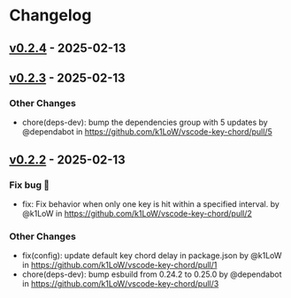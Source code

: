 # Changelog

## [v0.2.4](https://github.com/k1LoW/vscode-key-chord/compare/v0.2.3...v0.2.4) - 2025-02-13

## [v0.2.3](https://github.com/k1LoW/vscode-key-chord/compare/v0.2.2...v0.2.3) - 2025-02-13
### Other Changes
- chore(deps-dev): bump the dependencies group with 5 updates by @dependabot in https://github.com/k1LoW/vscode-key-chord/pull/5

## [v0.2.2](https://github.com/k1LoW/vscode-key-chord/commits/v0.2.2) - 2025-02-13
### Fix bug 🐛
- fix: Fix behavior when only one key is hit within a specified interval. by @k1LoW in https://github.com/k1LoW/vscode-key-chord/pull/2
### Other Changes
- fix(config): update default key chord delay in package.json by @k1LoW in https://github.com/k1LoW/vscode-key-chord/pull/1
- chore(deps-dev): bump esbuild from 0.24.2 to 0.25.0 by @dependabot in https://github.com/k1LoW/vscode-key-chord/pull/3
